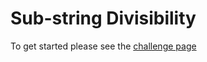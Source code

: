 # Sub-string Divisibility

To get started please see the [challenge page](https://projecteuler.net/problem=43)
